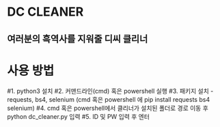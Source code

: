DC CLEANER
=============

## 여러분의 흑역사를 지워줄 디씨 클리너 

# 사용 방법

#1. python3 설치 
#2. 커맨드라인(cmd) 혹은 powershell 실행
#3. 패키지 설치 - requests, bs4, selenium (cmd 혹은 powershell 에 pip install requests bs4 selenium)
#4. cmd 혹은 powershell에서 클리너가 설치된 폴더로 경로 이동 후 python dc_cleaner.py 입력
#5. ID 및 PW 입력 후 엔터 

